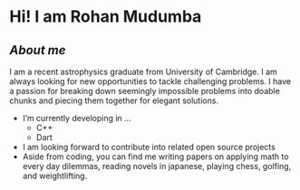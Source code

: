 # Hi! I am Rohan Mudumba 

## ***About me***

I am a recent astrophysics graduate from University of Cambridge. I am always looking for new opportunities to tackle challenging problems. I have a passion for breaking down seemingly impossible problems into doable chunks and piecing them together for elegant solutions.
- I’m currently developing in ...
  - C++
  - Dart
- I am looking forward to contribute into related open source projects
- Aside from coding, you can find me writing papers on applying math to every day dilemmas, reading novels in japanese, playing chess, golfing, and weightlifting.

